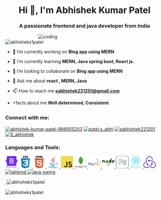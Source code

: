 
<h1 align="center">Hi 👋, I'm Abhishek Kumar Patel</h1>
<h3 align="center">A passionate frontend and java developer from India</h3>
<img align="right" alt="coding" width="400" src="https://user-images.githubusercontent.com/69011963/137184767-79a13ec7-1bb3-4341-a6da-3a149c9c159a.gif">
<p align="left"> <img src="https://komarev.com/ghpvc/?username=abhisheks1patel&label=Profile%20views&color=0e75b6&style=flat" alt="abhisheks1patel" /> </p>

- 🔭 I’m currently working on **Blog app using MERN**

- 🌱 I’m currently learning **MERN, Java spring boot, React js.**

- 👯 I’m looking to collaborate on **Blog app using MERN**

- 💬 Ask me about **react , MERN, Java**

- 📫 How to reach me **sabhishek221201@gmail.com**

- ⚡facts about me **Well determined, Consistent**

<h3 align="left">Connect with me:</h3>
<p align="left">
<a href="https://linkedin.com/in/abhishek-kumar-patel-966955203" target="blank"><img align="center" src="https://raw.githubusercontent.com/rahuldkjain/github-profile-readme-generator/master/src/images/icons/Social/linked-in-alt.svg" alt="abhishek-kumar-patel-966955203" height="30" width="40" /></a>
<a href="https://instagram.com/patel.s_abhi" target="blank"><img align="center" src="https://raw.githubusercontent.com/rahuldkjain/github-profile-readme-generator/master/src/images/icons/Social/instagram.svg" alt="patel.s_abhi" height="30" width="40" /></a>
<a href="https://www.hackerrank.com/sabhishek221201" target="blank"><img align="center" src="https://raw.githubusercontent.com/rahuldkjain/github-profile-readme-generator/master/src/images/icons/Social/hackerrank.svg" alt="sabhishek221201" height="30" width="40" /></a>
 <a href="https://leetcode.com/u/S_abhishek/" target="blank">
  <img src="leetcode-icon.svg" alt="S_abhishek" height="30" width="40" />
</a>

</p>

<h3 align="left">Languages and Tools:</h3>
<p align="left"> <a href="https://getbootstrap.com" target="_blank" rel="noreferrer"> <img src="https://raw.githubusercontent.com/devicons/devicon/master/icons/bootstrap/bootstrap-plain-wordmark.svg" alt="bootstrap" width="40" height="40"/> </a> <a href="https://www.w3schools.com/css/" target="_blank" rel="noreferrer"> <img src="https://raw.githubusercontent.com/devicons/devicon/master/icons/css3/css3-original-wordmark.svg" alt="css3" width="40" height="40"/> </a> <a href="https://www.w3.org/html/" target="_blank" rel="noreferrer"> <img src="https://raw.githubusercontent.com/devicons/devicon/master/icons/html5/html5-original-wordmark.svg" alt="html5" width="40" height="40"/> </a> <a href="https://www.java.com" target="_blank" rel="noreferrer"> <img src="https://raw.githubusercontent.com/devicons/devicon/master/icons/java/java-original.svg" alt="java" width="40" height="40"/> </a> <a href="https://developer.mozilla.org/en-US/docs/Web/JavaScript" target="_blank" rel="noreferrer"> <img src="https://raw.githubusercontent.com/devicons/devicon/master/icons/javascript/javascript-original.svg" alt="javascript" width="40" height="40"/> </a> <a href="https://www.mongodb.com/" target="_blank" rel="noreferrer"> <img src="https://raw.githubusercontent.com/devicons/devicon/master/icons/mongodb/mongodb-original-wordmark.svg" alt="mongodb" width="40" height="40"/> </a> <a href="https://www.mysql.com/" target="_blank" rel="noreferrer"> <img src="https://raw.githubusercontent.com/devicons/devicon/master/icons/mysql/mysql-original-wordmark.svg" alt="mysql" width="40" height="40"/> </a> <a href="https://nodejs.org" target="_blank" rel="noreferrer"> <img src="https://raw.githubusercontent.com/devicons/devicon/master/icons/nodejs/nodejs-original-wordmark.svg" alt="nodejs" width="40" height="40"/> </a> <a href="https://www.photoshop.com/en" target="_blank" rel="noreferrer"> <img src="https://raw.githubusercontent.com/devicons/devicon/master/icons/photoshop/photoshop-line.svg" alt="photoshop" width="40" height="40"/> </a> <a href="https://reactjs.org/" target="_blank" rel="noreferrer"> <img src="https://raw.githubusercontent.com/devicons/devicon/master/icons/react/react-original-wordmark.svg" alt="react" width="40" height="40"/> </a> <a href="https://redux.js.org" target="_blank" rel="noreferrer"> <img src="https://raw.githubusercontent.com/devicons/devicon/master/icons/redux/redux-original.svg" alt="redux" width="40" height="40"/> </a> <a href="https://tailwindcss.com/" target="_blank" rel="noreferrer"> <img src="https://www.vectorlogo.zone/logos/tailwindcss/tailwindcss-icon.svg" alt="tailwind" width="40" height="40"/> </a> 
 <a href="https://docs.oracle.com/javase/8/docs/technotes/guides/swing/" target="_blank" rel="noreferrer">
    <img src="https://repository-images.githubusercontent.com/326187489/2a769580-4deb-11eb-9ff5-379005d181eb" alt="java-swing" width="40" height="40"/>
  </a>
</p>

<p>&nbsp;<img align="center" src="https://github-readme-stats.vercel.app/api?username=abhisheks1patel&show_icons=true&locale=en" alt="abhisheks1patel" /></p>

<p><img align="center" src="https://github-readme-streak-stats.herokuapp.com/?user=abhisheks1patel&" alt="abhisheks1patel" /></p>
